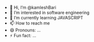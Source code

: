 - 👋 Hi, I’m @kamleshBari
- 👀 I’m interested in software engineering 
- 🌱 I’m currently learning JAVASCRIPT 
- 📫 How to reach me 
- 😄 Pronouns: ...
- ⚡ Fun fact: ...
<!---
kamleshBari/kamleshBari is a ✨ special ✨ repository because its `README.md` (this file) appears on your GitHub profile.
You can click the Preview link to take a look at your changes.
--->
